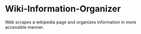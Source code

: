 # Wiki-Information-Organizer

Web scrapes a wikipedia page and organizes information in more accessible manner.
